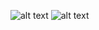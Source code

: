 ![alt text](https://aleijox7.github.io/nejo-push/web/public/img/logos/logo-black.png)
![alt text](https://aleijox7.github.io/nejo-push/web/public/img/push/reportaito-miarma.gif)